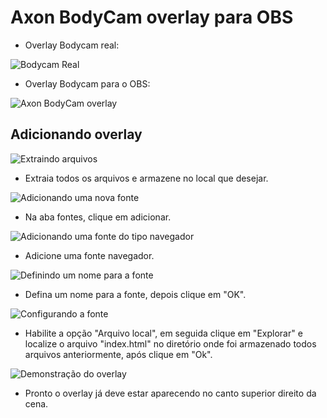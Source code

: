 # Axon BodyCam overlay para OBS

- Overlay Bodycam real:

![Bodycam Real](https://user-images.githubusercontent.com/90640158/164993094-c057f1cd-0506-4849-94b9-b0659878d94e.gif)

- Overlay Bodycam para o OBS:
 
![Axon BodyCam overlay](https://user-images.githubusercontent.com/90640158/164993122-62daa593-284c-43fa-b094-e034794894cd.gif)

## Adicionando overlay
![Extraindo arquivos](https://i.imgur.com/UitxKRZ.png)
- Extraia todos os arquivos e armazene no local que desejar.

![Adicionando uma nova fonte](https://i.imgur.com/QjqY4dD.png)
- Na aba fontes, clique em adicionar.

![Adicionando uma fonte do tipo navegador](https://i.imgur.com/B4hxcA6.png)
- Adicione uma fonte navegador.

![Definindo um nome para a fonte](https://i.imgur.com/iJm7zAE.png")
- Defina um nome para a fonte, depois clique em "OK".

![Configurando a fonte](https://i.imgur.com/CXmyVXB.png)
- Habilite a opção "Arquivo local", em seguida clique em "Explorar" e localize o arquivo "index.html" no diretório onde foi armazenado todos arquivos anteriormente, após clique em "Ok".

![Demonstração do overlay](https://i.imgur.com/k98NyNK.png)
* Pronto o overlay já deve estar aparecendo no canto superior direito da cena.

